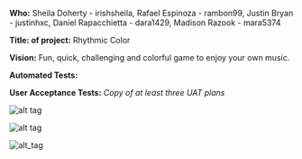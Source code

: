**Who:** Sheila Doherty - irishsheila, Rafael Espinoza - rambon99, Justin Bryan - justinhxc, Daniel Rapacchietta - dara1429, Madison Razook - mara5374

**Title: of project:** Rhythmic Color

**Vision:** Fun, quick, challenging and colorful game to enjoy your own music.

**Automated Tests:** 

**User Acceptance Tests:** *Copy of at least three UAT plans*

![alt tag](https://github.com/irishsheila/SoftwareDevProject3308/blob/master/UATest1.png)

![alt tag](https://github.com/irishsheila/SoftwareDevProject3308/blob/master/Screen%20Shot%202017-04-06%20at%201.14.55%20PM.png)

![alt_tag](https://github.com/irishsheila/SoftwareDevProject3308/blob/master/Screen%20Shot%202017-04-06%20at%201.15.09%20PM.png)



